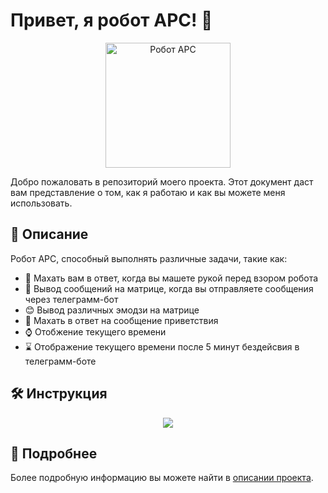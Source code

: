 # Привет, я робот АРС! 🤖
<div align="center">
  <img src="https://github.com/nolizrd/ARS-BOT/assets/26836740/0cb9362c-db62-45ca-bd60-ccac80f62fb7" alt="Робот АРС" width="200">
</div>


Добро пожаловать в репозиторий моего проекта. Этот документ даст вам представление о том, как я работаю и как вы можете меня использовать.

## 📖 Описание

Робот АРС, способный выполнять различные задачи, такие как:

- 👋 Махать вам в ответ, когда вы машете рукой перед взором робота
- 💬 Вывод сообщений на матрице, когда вы отправляете сообщения через телеграмм-бот
- 😊 Вывод различных эмодзи на матрице
- 🙌 Махать в ответ на сообщение приветствия
- ⌚ Отобжение текущего времени 
- ⌛ Отображение текущего времени после 5 минут бездейсвия в телеграмм-боте

## 🛠 Инструкция

<div align="center">
  <img src="https://github.com/osifata/ARS/assets/103882155/e598fb16-a363-4841-9b82-cca870cff04e">
</div>

## 🚀 Подробнее

Более подробную информацию вы можете найти в [описании проекта](https://docs.google.com/document/d/1u4DClrKaKarxqraaf9mzaU4CGxykKMEfnETj5u1MdNw/edit#heading=h.9pd7fqz7qcm2).
